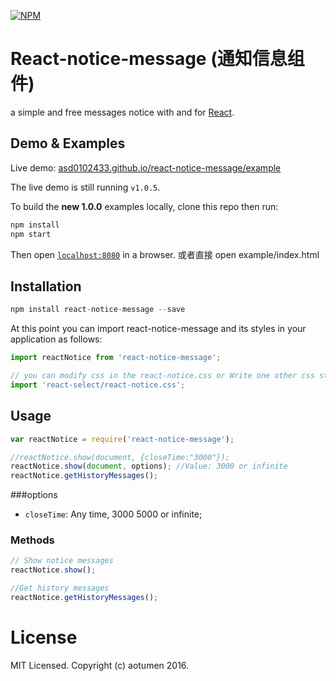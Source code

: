 [![NPM](https://badge.fury.io/js/react-select.png)](https://www.npmjs.com/package/react-select)


React-notice-message (通知信息组件)
============

a simple and free messages notice with and for [React](http://facebook.github.io/react/index.html).

## Demo & Examples

Live demo: [asd0102433.github.io/react-notice-message/example](https://asd0102433.github.io/react-notice-message/example/)

The live demo is still running `v1.0.5`.

To build the **new 1.0.0** examples locally, clone this repo then run:

```javascript
npm install
npm start

```

Then open [`localhost:8080`](http://localhost:8080) in a browser.
或者直接 open example/index.html

## Installation

```javascript
npm install react-notice-message --save
```

At this point you can import react-notice-message and its styles in your application as follows:

```js
import reactNotice from 'react-notice-message';

// you can modify css in the react-notice.css or Write one other css style , because the css is simple and crude.
import 'react-select/react-notice.css';
```



## Usage

```javascript
var reactNotice = require('react-notice-message');

//reactNotice.show(document, {closeTime:"3000"});
reactNotice.show(document, options); //Value: 3000 or infinite
reactNotice.getHistoryMessages();
```

###options

* `closeTime`: Any time, 3000 5000 or infinite;


### Methods


```javascript
// Show notice messages
reactNotice.show();

//Get history messages
reactNotice.getHistoryMessages();
```



# License

MIT Licensed. Copyright (c) aotumen 2016.
